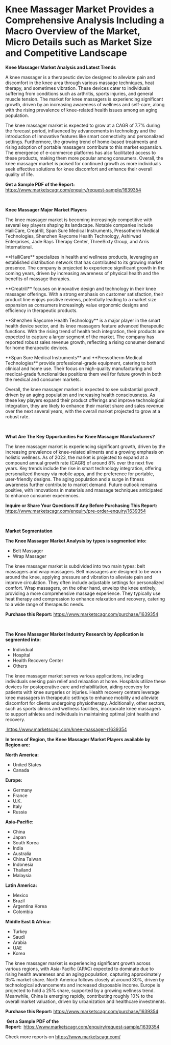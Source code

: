 <p><h1>Knee Massager Market Provides a Comprehensive Analysis Including a Macro Overview of the Market, Micro Details such as Market Size and Competitive Landscape</h1></p><p><strong>Knee Massager Market Analysis and Latest Trends</strong></p>
<p><p>A knee massager is a therapeutic device designed to alleviate pain and discomfort in the knee area through various massage techniques, heat therapy, and sometimes vibration. These devices cater to individuals suffering from conditions such as arthritis, sports injuries, and general muscle tension. The market for knee massagers is experiencing significant growth, driven by an increasing awareness of wellness and self-care, along with the rising prevalence of knee-related health issues among an aging population. </p><p>The knee massager market is expected to grow at a CAGR of 7.7% during the forecast period, influenced by advancements in technology and the introduction of innovative features like smart connectivity and personalized settings. Furthermore, the growing trend of home-based treatments and rising adoption of portable massagers contribute to this market expansion. The emergence of e-commerce platforms has also facilitated access to these products, making them more popular among consumers. Overall, the knee massager market is poised for continued growth as more individuals seek effective solutions for knee discomfort and enhance their overall quality of life.</p></p>
<p><strong>Get a Sample PDF of the Report:&nbsp;</strong> <a href="https://www.marketscagr.com/enquiry/request-sample/1639354?utm_campaign=2194&utm_medium=2&utm_source=Github&utm_content=ia&utm_term=04032025&utm_id=knee-massager">https://www.marketscagr.com/enquiry/request-sample/1639354</a></p>
<p>&nbsp;</p>
<p><strong>Knee Massager Major Market Players</strong></p>
<p><p>The knee massager market is becoming increasingly competitive with several key players shaping its landscape. Notable companies include HailiCare, Creatrill, Span Sure Medical Instruments, Pressotherm Medical Technologies, Shenzhen Raycome Health Technology, Ashirwad Enterprises, Jade Rays Therapy Center, ThreeSixty Group, and Arris International.</p><p>**HailiCare** specializes in health and wellness products, leveraging an established distribution network that has contributed to its growing market presence. The company is projected to experience significant growth in the coming years, driven by increasing awareness of physical health and the benefits of massage therapies.</p><p>**Creatrill** focuses on innovative design and technology in their knee massager offerings. With a strong emphasis on customer satisfaction, their product line enjoys positive reviews, potentially leading to a market size expansion as consumers increasingly value ergonomic designs and efficiency in therapeutic products.</p><p>**Shenzhen Raycome Health Technology** is a major player in the smart health device sector, and its knee massagers feature advanced therapeutic functions. With the rising trend of health tech integration, their products are expected to capture a larger segment of the market. The company has reported robust sales revenue growth, reflecting a rising consumer demand for home therapeutic devices.</p><p>**Span Sure Medical Instruments** and **Pressotherm Medical Technologies** provide professional-grade equipment, catering to both clinical and home use. Their focus on high-quality manufacturing and medical-grade functionalities positions them well for future growth in both the medical and consumer markets.</p><p>Overall, the knee massager market is expected to see substantial growth, driven by an aging population and increasing health consciousness. As these key players expand their product offerings and improve technological integration, they are likely to enhance their market share and sales revenue over the next several years, with the overall market projected to grow at a robust rate.</p></p>
<p>&nbsp;</p>
<p><strong>What Are The Key Opportunities For Knee Massager Manufacturers?</strong></p>
<p><p>The knee massager market is experiencing significant growth, driven by the increasing prevalence of knee-related ailments and a growing emphasis on holistic wellness. As of 2023, the market is projected to expand at a compound annual growth rate (CAGR) of around 8% over the next five years. Key trends include the rise in smart technology integration, offering personalized therapy via mobile apps, and the preference for portable, user-friendly designs. The aging population and a surge in fitness awareness further contribute to market demand. Future outlook remains positive, with innovations in materials and massage techniques anticipated to enhance consumer experiences.</p></p>
<p><strong>Inquire or Share Your Questions If Any Before Purchasing This Report:</strong> <a href="https://www.marketscagr.com/enquiry/pre-order-enquiry/1639354?utm_campaign=2194&utm_medium=2&utm_source=Github&utm_content=ia&utm_term=04032025&utm_id=knee-massager">https://www.marketscagr.com/enquiry/pre-order-enquiry/1639354</a></p>
<p>&nbsp;</p>
<p><strong>Market Segmentation</strong></p>
<p><strong>The Knee Massager Market Analysis by types is segmented into:</strong></p>
<p><ul><li>Belt Massager</li><li>Wrap Massager</li></ul></p>
<p><p>The knee massager market is subdivided into two main types: belt massagers and wrap massagers. Belt massagers are designed to be worn around the knee, applying pressure and vibration to alleviate pain and improve circulation. They often include adjustable settings for personalized comfort. Wrap massagers, on the other hand, envelop the knee entirely, providing a more comprehensive massage experience. They typically use heat therapy and compression to enhance relaxation and recovery, catering to a wide range of therapeutic needs.</p></p>
<p><strong>Purchase this Report:&nbsp;</strong><a href="https://www.marketscagr.com/purchase/1639354?utm_campaign=2194&utm_medium=2&utm_source=Github&utm_content=ia&utm_term=04032025&utm_id=knee-massager">https://www.marketscagr.com/purchase/1639354</a></p>
<p>&nbsp;</p>
<p><strong>The Knee Massager Market Industry Research by Application is segmented into:</strong></p>
<p><ul><li>Individual</li><li>Hospital</li><li>Health Recovery Center</li><li>Others</li></ul></p>
<p><p>The knee massager market serves various applications, including individuals seeking pain relief and relaxation at home. Hospitals utilize these devices for postoperative care and rehabilitation, aiding recovery for patients with knee surgeries or injuries. Health recovery centers leverage knee massagers in therapeutic settings to enhance mobility and alleviate discomfort for clients undergoing physiotherapy. Additionally, other sectors, such as sports clinics and wellness facilities, incorporate knee massagers to support athletes and individuals in maintaining optimal joint health and recovery.</p></p>
<p><a href="https://www.marketscagr.com/knee-massager-r1639354?utm_campaign=2194&utm_medium=2&utm_source=Github&utm_content=ia&utm_term=04032025&utm_id=knee-massager">&nbsp;https://www.marketscagr.com/knee-massager-r1639354</a></p>
<p><strong>In terms of Region, the Knee Massager Market Players available by Region are:</strong></p>
<p>
    <p> <strong> North America: </strong>
        <ul>
            <li>United States</li>
            <li>Canada</li>
        </ul>
        </p> 
    <p> <strong> Europe: </strong>
        <ul>
            <li>Germany</li>
            <li>France</li>
            <li>U.K.</li>
            <li>Italy</li>
            <li>Russia</li>
        </ul>
        </p> 
    <p> <strong> Asia-Pacific: </strong>
        <ul>
            <li>China</li>
            <li>Japan</li>
            <li>South Korea</li>
            <li>India</li>
            <li>Australia</li>
            <li>China Taiwan</li>
            <li>Indonesia</li>
            <li>Thailand</li>
            <li>Malaysia</li>
        </ul>
        </p> 
    <p> <strong> Latin America: </strong>
        <ul>
            <li>Mexico</li>
            <li>Brazil</li>
            <li>Argentina Korea</li>
            <li>Colombia</li>
        </ul>
        </p> 
    <p> <strong> Middle East & Africa: </strong>
        <ul>
            <li>Turkey</li>
            <li>Saudi</li>
            <li>Arabia</li>
            <li>UAE</li>
            <li>Korea</li>
        </ul>
    </p>
    </p>
<p><p>The knee massager market is experiencing significant growth across various regions, with Asia-Pacific (APAC) expected to dominate due to rising health awareness and an aging population, capturing approximately 35% market share. North America follows closely at around 30%, driven by technological advancements and increased disposable income. Europe is projected to hold a 25% share, supported by a growing wellness trend. Meanwhile, China is emerging rapidly, contributing roughly 10% to the overall market valuation, driven by urbanization and healthcare investments.</p></p>
<p><strong>Purchase this Report: </strong><a href="https://www.marketscagr.com/purchase/1639354?utm_campaign=2194&utm_medium=2&utm_source=Github&utm_content=ia&utm_term=04032025&utm_id=knee-massager">https://www.marketscagr.com/purchase/1639354</a></p>
<p>&nbsp;<strong>Get a Sample PDF of the Report:&nbsp;&nbsp;</strong><a href="https://www.marketscagr.com/enquiry/request-sample/1639354?utm_campaign=2194&utm_medium=2&utm_source=Github&utm_content=ia&utm_term=04032025&utm_id=knee-massager">https://www.marketscagr.com/enquiry/request-sample/1639354</a></p>
<p><strong></strong></p>
<p>Check more reports on <a href="https://www.marketscagr.com/?utm_campaign=2194&utm_medium=2&utm_source=Github&utm_content=ia&utm_term=04032025&utm_id=knee-massager">https://www.marketscagr.com/</a></p>
